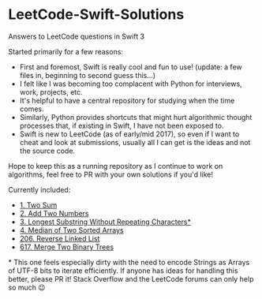 # LeetCode-Swift-Solutions
Answers to LeetCode questions in Swift 3

Started primarily for a few reasons:

- First and foremost, Swift is really cool and fun to use! (update: a few files in, beginning to second guess this...)
- I felt like I was becoming too complacent with Python for interviews, work, projects, etc.
- It's helpful to have a central repository for studying when the time comes.
- Similarly, Python provides shortcuts that might hurt algorithmic thought processes that, if existing in Swift, I have not been exposed to.
- Swift is new to LeetCode (as of early/mid 2017), so even if I want to cheat and look at submissions, usually all I can get is the ideas and not the source code.

Hope to keep this as a running repository as I continue to work on algorithms, feel free to PR with your own solutions if you'd like!

Currently included:

- [1. Two Sum](https://github.com/StevenSawtelle/LeetCode-Swift-Solutions/blob/master/twoSum.swift)
- [2. Add Two Numbers](https://github.com/StevenSawtelle/LeetCode-Swift-Solutions/blob/master/addTwo.swift)
- [3. Longest Substring Without Repeating Characters\*](https://github.com/StevenSawtelle/LeetCode-Swift-Solutions/blob/master/longestSubstring.swift)
- [4. Median of Two Sorted Arrays](https://github.com/StevenSawtelle/LeetCode-Swift-Solutions/blob/master/medianSortedArrays.swift)
- [206. Reverse Linked List](https://github.com/StevenSawtelle/LeetCode-Swift-Solutions/blob/master/reverseLinkedList.swift)
- [617. Merge Two Binary Trees](https://github.com/StevenSawtelle/LeetCode-Swift-Solutions/blob/master/mergeBinaryTrees.swift)


\* This one feels especially dirty with the need to encode Strings as Arrays of UTF-8 bits to iterate efficiently. If anyone has ideas for handling this better, please PR it! Stack Overflow and the LeetCode forums can only help so much 😉
